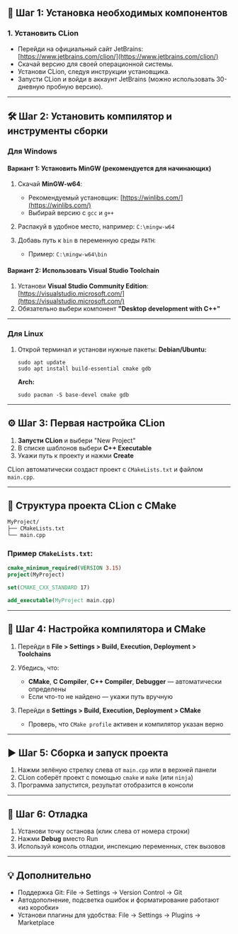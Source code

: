 ## 🔧 Шаг 1: Установка необходимых компонентов

### 1. Установить CLion

* Перейди на официальный сайт JetBrains: [https://www.jetbrains.com/clion/](https://www.jetbrains.com/clion/)
* Скачай версию для своей операционной системы.
* Установи CLion, следуя инструкции установщика.
* Запусти CLion и войди в аккаунт JetBrains (можно использовать 30-дневную пробную версию).

---

## 🛠️ Шаг 2: Установить компилятор и инструменты сборки

### Для Windows

#### Вариант 1: Установить MinGW (рекомендуется для начинающих)

1. Скачай **MinGW-w64**:

   * Рекомендуемый установщик: [https://winlibs.com/](https://winlibs.com/)
   * Выбирай версию с `gcc` и `g++`
2. Распакуй в удобное место, например: `C:\mingw-w64`
3. Добавь путь к `bin` в переменную среды `PATH`:

   * Пример: `C:\mingw-w64\bin`

#### Вариант 2: Использовать Visual Studio Toolchain

1. Установи **Visual Studio Community Edition**: [https://visualstudio.microsoft.com/](https://visualstudio.microsoft.com/)
2. Обязательно выбери компонент **"Desktop development with C++"**

---

### Для Linux

1. Открой терминал и установи нужные пакеты:
   **Debian/Ubuntu:**

   ```
   sudo apt update
   sudo apt install build-essential cmake gdb
   ```

   **Arch:**

   ```
   sudo pacman -S base-devel cmake gdb
   ```

---

## ⚙️ Шаг 3: Первая настройка CLion

1. **Запусти CLion** и выбери "New Project"
2. В списке шаблонов выбери **C++ Executable**
3. Укажи путь к проекту и нажми **Create**

CLion автоматически создаст проект с `CMakeLists.txt` и файлом `main.cpp`.

---

## 📁 Структура проекта CLion с CMake

```bash
MyProject/
├── CMakeLists.txt
└── main.cpp
```

### Пример `CMakeLists.txt`:

```cmake
cmake_minimum_required(VERSION 3.15)
project(MyProject)

set(CMAKE_CXX_STANDARD 17)

add_executable(MyProject main.cpp)
```

---

## 🔎 Шаг 4: Настройка компилятора и CMake

1. Перейди в **File > Settings > Build, Execution, Deployment > Toolchains**

2. Убедись, что:

   * **CMake**, **C Compiler**, **C++ Compiler**, **Debugger** — автоматически определены
   * Если что-то не найдено — укажи путь вручную

3. Перейди в **Settings > Build, Execution, Deployment > CMake**

   * Проверь, что `CMake profile` активен и компилятор указан верно

---

## ▶️ Шаг 5: Сборка и запуск проекта

1. Нажми зелёную стрелку слева от `main.cpp` или в верхней панели
2. CLion соберёт проект с помощью `cmake` и `make` (или `ninja`)
3. Программа запустится, результат отобразится в консоли

---

## 🧪 Шаг 6: Отладка

1. Установи точку останова (клик слева от номера строки)
2. Нажми **Debug** вместо Run
3. Используй консоль отладки, инспекцию переменных, стек вызовов

---

## 💡 Дополнительно

* Поддержка Git: File → Settings → Version Control → Git
* Автодополнение, подсветка ошибок и форматирование работают «из коробки»
* Установи плагины для удобства: File → Settings → Plugins → Marketplace

